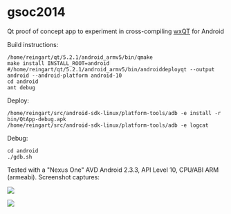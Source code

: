 gsoc2014
========

Qt proof of concept app to experiment in cross-compiling [wxQT](http://wiki.wxwidgets.org/WxQt) for Android

Build instructions:

    /home/reingart/qt/5.2.1/android_armv5/bin/qmake
    make install INSTALL_ROOT=android
    #/home/reingart/qt/5.2.1/android_armv5/bin/androiddeployqt --output android --android-platform android-10
    cd android
    ant debug


Deploy:

    /home/reingart/src/android-sdk-linux/platform-tools/adb -e install -r bin/QtApp-debug.apk
    /home/reingart/src/android-sdk-linux/platform-tools/adb -e logcat

Debug:

    cd android
    ./gdb.sh

Tested with a "Nexus One" AVD Android 2.3.3, API Level 10, CPU/ABI ARM (armeabi).
Screenshot captures:

![](https://dl.dropboxusercontent.com/u/75600582/gsoc2014/android_screen.png)

![](https://dl.dropboxusercontent.com/u/75600582/gsoc2014/android_app.png)


